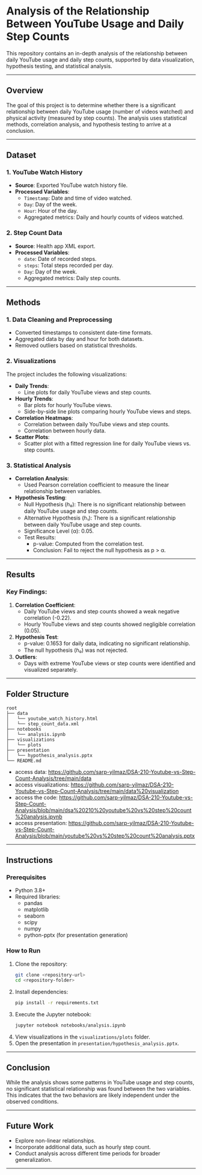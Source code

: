 # Analysis of the Relationship Between YouTube Usage and Daily Step Counts

This repository contains an in-depth analysis of the relationship between daily YouTube usage and daily step counts, supported by data visualization, hypothesis testing, and statistical analysis.

---

## Overview
The goal of this project is to determine whether there is a significant relationship between daily YouTube usage (number of videos watched) and physical activity (measured by step counts). The analysis uses statistical methods, correlation analysis, and hypothesis testing to arrive at a conclusion.

---

## Dataset

### 1. YouTube Watch History
- **Source**: Exported YouTube watch history file.
- **Processed Variables**:
  - `Timestamp`: Date and time of video watched.
  - `Day`: Day of the week.
  - `Hour`: Hour of the day.
  - Aggregated metrics: Daily and hourly counts of videos watched.

### 2. Step Count Data
- **Source**: Health app XML export.
- **Processed Variables**:
  - `date`: Date of recorded steps.
  - `steps`: Total steps recorded per day.
  - `Day`: Day of the week.
  - Aggregated metrics: Daily step counts.

---

## Methods

### 1. Data Cleaning and Preprocessing
- Converted timestamps to consistent date-time formats.
- Aggregated data by day and hour for both datasets.
- Removed outliers based on statistical thresholds.

### 2. Visualizations
The project includes the following visualizations:
- **Daily Trends**:
  - Line plots for daily YouTube views and step counts.
- **Hourly Trends**:
  - Bar plots for hourly YouTube views.
  - Side-by-side line plots comparing hourly YouTube views and steps.
- **Correlation Heatmaps**:
  - Correlation between daily YouTube views and step counts.
  - Correlation between hourly data.
- **Scatter Plots**:
  - Scatter plot with a fitted regression line for daily YouTube views vs. step counts.

### 3. Statistical Analysis
- **Correlation Analysis**:
  - Used Pearson correlation coefficient to measure the linear relationship between variables.
- **Hypothesis Testing**:
  - Null Hypothesis (ℎ₀): There is no significant relationship between daily YouTube usage and step counts.
  - Alternative Hypothesis (ℎ₁): There is a significant relationship between daily YouTube usage and step counts.
  - Significance Level (α): 0.05.
  - Test Results:
    - p-value: Computed from the correlation test.
    - Conclusion: Fail to reject the null hypothesis as p > α.

---

## Results

### Key Findings:
1. **Correlation Coefficient**:
   - Daily YouTube views and step counts showed a weak negative correlation (-0.22).
   - Hourly YouTube views and step counts showed negligible correlation (0.05).
2. **Hypothesis Test**:
   - p-value: 0.1653 for daily data, indicating no significant relationship.
   - The null hypothesis (ℎ₀) was not rejected.
3. **Outliers**:
   - Days with extreme YouTube views or step counts were identified and visualized separately.

---

## Folder Structure

```
root
├── data
│   └── youtube_watch_history.html
│   └── step_count_data.xml
├── notebooks
│   └── analysis.ipynb
├── visualizations
│   └── plots
├── presentation
│   └── hypothesis_analysis.pptx
└── README.md
```
- access data: https://github.com/sarp-yilmaz/DSA-210-Youtube-vs-Step-Count-Analysis/tree/main/data
- access visualizations: https://github.com/sarp-yilmaz/DSA-210-Youtube-vs-Step-Count-Analysis/tree/main/data%20visualization
- access the code: https://github.com/sarp-yilmaz/DSA-210-Youtube-vs-Step-Count-Analysis/blob/main/dsa%20210%20youtube%20vs%20step%20count%20analysis.ipynb
- access presentation: https://github.com/sarp-yilmaz/DSA-210-Youtube-vs-Step-Count-Analysis/blob/main/youtube%20vs%20step%20count%20analysis.pptx
---

## Instructions

### Prerequisites
- Python 3.8+
- Required libraries:
  - pandas
  - matplotlib
  - seaborn
  - scipy
  - numpy
  - python-pptx (for presentation generation)

### How to Run
1. Clone the repository:
   ```bash
   git clone <repository-url>
   cd <repository-folder>
   ```
2. Install dependencies:
   ```bash
   pip install -r requirements.txt
   ```
3. Execute the Jupyter notebook:
   ```bash
   jupyter notebook notebooks/analysis.ipynb
   ```
4. View visualizations in the `visualizations/plots` folder.
5. Open the presentation in `presentation/hypothesis_analysis.pptx`.

---

## Conclusion
While the analysis shows some patterns in YouTube usage and step counts, no significant statistical relationship was found between the two variables. This indicates that the two behaviors are likely independent under the observed conditions.

---

## Future Work
- Explore non-linear relationships.
- Incorporate additional data, such as hourly step count.
- Conduct analysis across different time periods for broader generalization.

---

